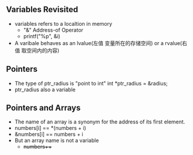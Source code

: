 ## Variables Revisited
- variables refers to a localtion in memory
  - "&" Address-of Operator
  - printf("%p", &i)
- A varibale behaves as an lvalue(左值 变量所在的存储空间) or a rvalue(右值 取空间内的内容)

## Pointers
- The type of ptr_radius is "point to int"
int *ptr_radius = &radius;
- ptr_radius also a variable

## Pointers and Arrays
- The name of an array is a synonym for the address of its first element.
- numbers[i] == *(numbers + i)
- &numbers[i] == numbers + i
- But an array name is not a variable
  - ~~numbers++~~

